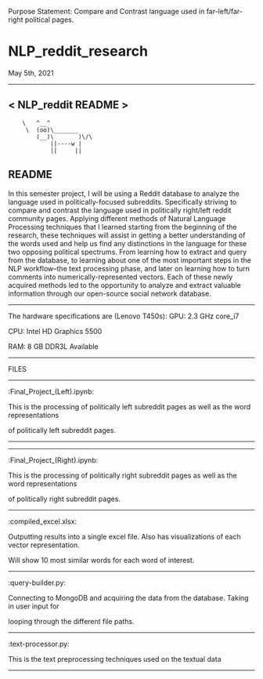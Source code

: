 Purpose Statement: Compare and Contrast language used in far-left/far-right political pages.

# NLP_reddit_research

May 5th, 2021


 ________________
< NLP_reddit README >
 ----------------
        \   ^__^
         \  (oo)\_______
            (__)\       )\/\
                ||----w |
                ||     ||

README
-------------------------------------
In this semester project, I will be using a Reddit database to analyze the language used
in politically-focused subreddits. Specifically striving to compare and contrast the language
used in politically right/left reddit community pages. Applying different methods of Natural
Language Processing techniques that I learned starting from the beginning of the research,
these techniques will assist in getting a better understanding of the words used and help
us find any distinctions in the language for these two opposing political spectrums. From
learning how to extract and query from the database, to learning about one of the most
important steps in the NLP workflow–the text processing phase, and later on learning how to
turn comments into numerically-represented vectors. Each of these newly acquired methods
led to the opportunity to analyze and extract valuable information through our open-source
social network database.

------------
The hardware specifications are (Lenovo	T450s):
GPU: 2.3 GHz core_i7

CPU: Intel HD Graphics 5500

RAM: 8 GB DDR3L Available

------------





FILES

-------------------------------------
:Final_Project_(Left).ipynb:

This is the processing of politically left subreddit pages as well as the word representations 

of politically left subreddit pages.


-------------------------------------

-------------------------------------
:Final_Project_(Right).ipynb:

This is the processing of politically right subreddit pages as well as the word representations 

of politically right subreddit pages.


-------------------------------------
:compiled_excel.xlsx:

Outputting results into a single excel file. Also has visualizations of each vector representation. 

Will show 10 most similar words for each word of interest.


-------------------------------------
:query-builder.py: 

Connecting to MongoDB and acquiring the data from the database. Taking in user input for 

looping through the different file paths.


-------------------------------------
:text-processor.py:

This is the text preprocessing techniques used on the textual data

-------------------------------------
